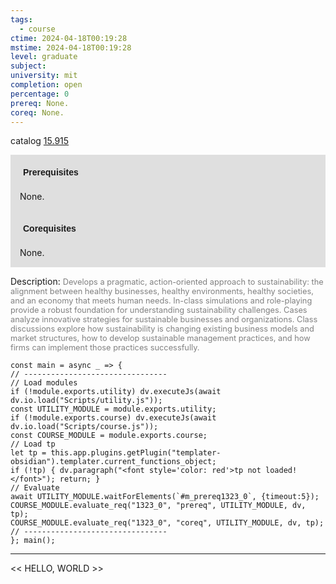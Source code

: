 ```yaml
---
tags:
  - course
ctime: 2024-04-18T00:19:28
mstime: 2024-04-18T00:19:28
level: graduate
subject: 
university: mit
completion: open
percentage: 0
prereq: None.
coreq: None.
---
```


catalog [15.915](http://student.mit.edu/catalog/m15c.html#15.915)

<span style="display: block; padding: 15px; background-color: rgb(100, 100, 100, 0.2);"><font id="m_prereq1323_0" style="display: block; font-family: Arial, sans-serif; font-weight: bold; padding: 5px">Prerequisites</font><br><span id="prereq1323_0">None.</span></span>
<span style="display: block; padding: 15px; background-color: rgb(100, 100, 100, 0.2);"><font id="m_coreq1323_0" style="display: block; font-family: Arial, sans-serif; font-weight: bold; padding: 5px">Corequisites</font><br><span id="coreq1323_0">None.</span></span>

<font style="">Description:</font>
<font style="color: grey; font-size: 0.8rem;">Develops a pragmatic, action-oriented approach to sustainability: the alignment between healthy businesses, healthy environments, healthy societies, and an economy that meets human needs. In-class simulations and role-playing provide a robust foundation for understanding sustainability challenges. Cases analyze innovative strategies for sustainable businesses and organizations. Class discussions explore how sustainability is changing existing business models and market structures, how to develop sustainable management practices, and how firms can implement those practices successfully.</font>

```dataviewjs
const main = async _ => {
// --------------------------------
// Load modules
if (!module.exports.utility) dv.executeJs(await dv.io.load("Scripts/utility.js"));
const UTILITY_MODULE = module.exports.utility;
if (!module.exports.course) dv.executeJs(await dv.io.load("Scripts/course.js"));
const COURSE_MODULE = module.exports.course;
// Load tp
let tp = this.app.plugins.getPlugin("templater-obsidian").templater.current_functions_object;
if (!tp) { dv.paragraph("<font style='color: red'>tp not loaded!</font>"); return; }
// Evaluate
await UTILITY_MODULE.waitForElements(`#m_prereq1323_0`, {timeout:5});
COURSE_MODULE.evaluate_req("1323_0", "prereq", UTILITY_MODULE, dv, tp);
COURSE_MODULE.evaluate_req("1323_0", "coreq", UTILITY_MODULE, dv, tp);
// --------------------------------
}; main();
```

---

<< HELLO, WORLD >>
